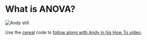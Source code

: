 # What is ANOVA?

![Andy still](https://img.youtube.com/vi/BaA95INIdiw/0.jpg) 

Use the [cereal](https://github.com/sascommunities/sas-howto-tutorials/blob/master/anova/Cereal.sas) code to [follow along with Andy in his How To video](https://www.youtube.com/watch?v=BaA95INIdiw&list=PLVV6eZFA22QwrXd6nSDU18E6XgXSMOs87).

